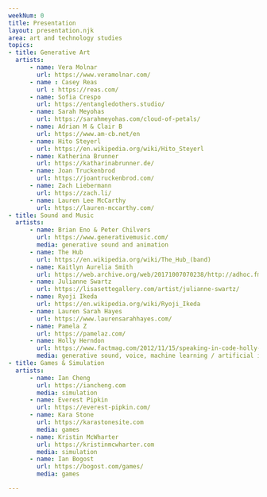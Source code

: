 ```yaml
---
weekNum: 0
title: Presentation
layout: presentation.njk
area: art and technology studies
topics:
- title: Generative Art
  artists:
      - name: Vera Molnar 
        url: https://www.veramolnar.com/
      - name : Casey Reas
        url : https://reas.com/
      - name: Sofia Crespo
        url: https://entangledothers.studio/
      - name: Sarah Meyohas
        url: https://sarahmeyohas.com/cloud-of-petals/
      - name: Adrian M & Clair B
        url: https://www.am-cb.net/en
      - name: Hito Steyerl 
        url: https://en.wikipedia.org/wiki/Hito_Steyerl
      - name: Katherina Brunner
        url: https://katharinabrunner.de/
      - name: Joan Truckenbrod
        url: https://joantruckenbrod.com/
      - name: Zach Liebermann
        url: https://zach.li/
      - name: Lauren Lee McCarthy
        url: https://lauren-mccarthy.com/
- title: Sound and Music
  artists:
      - name: Brian Eno & Peter Chilvers
        url: https://www.generativemusic.com/
        media: generative sound and animation
      - name: The Hub
        url: https://en.wikipedia.org/wiki/The_Hub_(band)
      - name: Kaitlyn Aurelia Smith
        url: https://web.archive.org/web/20171007070238/http://adhoc.fm/post/sensation-breath-kaitlyn-aurelia-smith/
      - name: Julianne Swartz
        url: https://lisasettegallery.com/artist/julianne-swartz/
      - name: Ryoji Ikeda 
        url: https://en.wikipedia.org/wiki/Ryoji_Ikeda
      - name: Lauren Sarah Hayes
        url: https://www.laurensarahhayes.com/
      - name: Pamela Z 
        url: https://pamelaz.com/
      - name: Holly Herndon
        url: https://www.factmag.com/2012/11/15/speaking-in-code-holly-herndon-explains-why-the-laptop-is-the-most-personal-instrument-the-world-has-ever-known/
        media: generative sound, voice, machine learning / artificial intelligence
- title: Games & Simulation
  artists:
      - name: Ian Cheng
        url: https://iancheng.com
        media: simulation
      - name: Everest Pipkin
        url: https://everest-pipkin.com/ 
      - name: Kara Stone
        url: https://karastonesite.com
        media: games
      - name: Kristin McWharter
        url: https://kristinmcwharter.com
        media: simulation
      - name: Ian Bogost
        url: https://bogost.com/games/
        media: games

---
```

